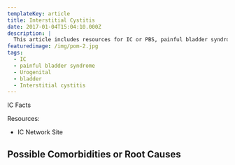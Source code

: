 ```yaml
---
templateKey: article
title: Interstitial Cystitis
date: 2017-01-04T15:04:10.000Z
description: |
  This article includes resources for IC or PBS, painful bladder syndrome. 
featuredimage: /img/pom-2.jpg
tags:
  - IC
  - painful bladder syndrome
  - Urogenital
  - bladder
  - Interstitial cystitis
---
```

IC Facts

Resources:

* IC Network Site

## Possible Comorbidities or Root Causes
